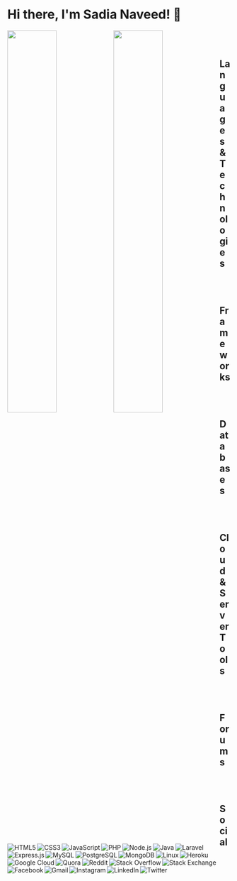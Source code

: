 
<!--
**SadiaNaveed/SadiaNaveed** is a ✨ _special_ ✨ repository because its `README.md` (this file) appears on your GitHub profile.

Here are some ideas to get you started:

- 🔭 I’m currently working on ...
- 🌱 I’m currently learning ...
- 👯 I’m looking to collaborate on ...
- 🤔 I’m looking for help with ...
- 💬 Ask me about ...
- 📫 How to reach me: ...
- 😄 Pronouns: ...
- ⚡ Fun fact: ...
-->

# Hi there, I'm Sadia Naveed! :wave:

<img align="left" width="47%" src="https://github-readme-stats.vercel.app/api?username=SadiaNaveed&show_icons=true&theme=radical"/>
<img align="left" width="47%" src="https://github-readme-stats.vercel.app/api/top-langs/?username=SadiaNaveed&layout=compact"/>
<br><br>

## Languages & Technologies

<a href="#" target="_blank">
  <img alt="HTML5" align="left" src="https://img.shields.io/badge/HTML5-%23E34F26.svg?style=for-the-badge&logo=html5&logoColor=white"/>
</a>

<a href="#" target="_blank">
  <img alt="CSS3" align="left" src="https://img.shields.io/badge/CSS3-%231572B6.svg?style=for-the-badge&logo=css3&logoColor=white"/>
</a>

<a href="#" target="_blank">
  <img alt="JavaScript" align="left" src="https://img.shields.io/badge/JavaScript-%23F7DF1E.svg?style=for-the-badge&logo=javascript&logoColor=black"/>
</a>

<a href="#" target="_blank">
  <img alt="PHP" align="left" src="https://img.shields.io/badge/PHP-%23777BB4.svg?style=for-the-badge&logo=php&logoColor=white"/>
</a>

<a href="#" target="_blank">
  <img alt="Node.js" align="left" src="https://img.shields.io/badge/Node.js-%236DA55F.svg?style=for-the-badge&logo=node.js&logoColor=white"/>
</a>

<a href="#" target="_blank">
  <img alt="Java" align="left" src="https://img.shields.io/badge/Java-%23ED8B00.svg?style=for-the-badge&logo=openjdk&logoColor=white"/>
</a>

<br><br>

## Frameworks

<a href="#" target="_blank">
  <img alt="Laravel" align="left" src="https://img.shields.io/badge/Laravel-%23FF2D20.svg?style=for-the-badge&logo=laravel&logoColor=white"/>
</a>

<a href="#" target="_blank">
  <img alt="Express.js" align="left" src="https://img.shields.io/badge/Express.js-%23404d59.svg?style=for-the-badge&logo=express&logoColor=white"/>
</a>

<br><br>

## Databases

<a href="#">
  <img alt="MySQL" align="left" src="https://img.shields.io/badge/MySQL-%2300f.svg?style=for-the-badge&logo=mysql&logoColor=white"/>
</a>

<a href="#">
  <img alt="PostgreSQL" align="left" src="https://img.shields.io/badge/PostgreSQL-%23336791.svg?style=for-the-badge&logo=postgresql&logoColor=white"/>
</a>

<a href="#">
  <img alt="MongoDB" align="left" src="https://img.shields.io/badge/MongoDB-%2347A248.svg?style=for-the-badge&logo=mongodb&logoColor=white"/>
</a>

<br><br>

## Cloud & Server Tools

<a href="#">
  <img alt="Linux" align="left" src="https://img.shields.io/badge/Linux-FCC624?style=for-the-badge&logo=linux&logoColor=black"/>
</a>

<a href="#">
  <img alt="Heroku" align="left" src="https://img.shields.io/badge/Heroku-%23430098.svg?style=for-the-badge&logo=heroku&logoColor=white"/>
</a>

<a href="#">
  <img alt="Google Cloud" align="left" src="https://img.shields.io/badge/Google%20Cloud-%234285F4.svg?style=for-the-badge&logo=google-cloud&logoColor=white"/>
</a>

<br><br>

## Forums

<a href="#" target="_blank">
  <img alt="Quora" align="left" src="https://img.shields.io/badge/Quora-%23B92B27.svg?style=for-the-badge&logo=Quora&logoColor=white"/>
</a>

<a href="#" target="_blank">
  <img alt="Reddit" align="left" src="https://img.shields.io/badge/Reddit-%23FF4500.svg?style=for-the-badge&logo=Reddit&logoColor=white"/>
</a>

<a href="#" target="_blank">
  <img alt="Stack Overflow" align="left" src="https://img.shields.io/badge/Stackoverflow-FE7A16?style=for-the-badge&logo=stack-overflow&logoColor=white"/>
</a>

<a href="#" target="_blank">
  <img alt="Stack Exchange" align="left" src="https://img.shields.io/badge/StackExchange-%23ffffff.svg?style=for-the-badge&logo=StackExchange&logoColor=white"/>
</a>

<br><br>

## Social

<a href="#" target="_blank">
  <img alt="Facebook" align="left" src="https://img.shields.io/badge/Facebook-%231877F2.svg?style=for-the-badge&logo=Facebook&logoColor=white"/>
</a>

<a href="mailto:youremail@example.com" target="_blank">
  <img alt="Gmail" align="left" src="https://img.shields.io/badge/Gmail-D14836?style=for-the-badge&logo=gmail&logoColor=white"/>
</a>

<a href="#" target="_blank">
  <img alt="Instagram" align="left" src="https://img.shields.io/badge/Instagram-%23E4405F.svg?style=for-the-badge&logo=Instagram&logoColor=white"/>
</a>

<a href="#" target="_blank">
  <img alt="LinkedIn" align="left" src="https://img.shields.io/badge/LinkedIn-%230077B5.svg?style=for-the-badge&logo=linkedin&logoColor=white"/>
</a>

<a href="#" target="_blank">
  <img alt="Twitter" align="left" src="https://img.shields.io/badge/Twitter-%231DA1F2.svg?style=for-the-badge&logo=Twitter&logoColor=white"/>
</a>





